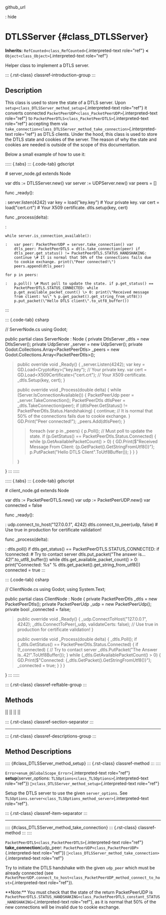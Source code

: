github_url

:   hide

# DTLSServer {#class_DTLSServer}

**Inherits:** `RefCounted<class_RefCounted>`{.interpreted-text
role="ref"} **\<** `Object<class_Object>`{.interpreted-text role="ref"}

Helper class to implement a DTLS server.

::: {.rst-class}
classref-introduction-group
:::

## Description

This class is used to store the state of a DTLS server. Upon
`setup<class_DTLSServer_method_setup>`{.interpreted-text role="ref"} it
converts connected
`PacketPeerUDP<class_PacketPeerUDP>`{.interpreted-text role="ref"} to
`PacketPeerDTLS<class_PacketPeerDTLS>`{.interpreted-text role="ref"}
accepting them via
`take_connection<class_DTLSServer_method_take_connection>`{.interpreted-text
role="ref"} as DTLS clients. Under the hood, this class is used to store
the DTLS state and cookies of the server. The reason of why the state
and cookies are needed is outside of the scope of this documentation.

Below a small example of how to use it:

::::: {.tabs}
::: {.code-tab}
gdscript

\# server_node.gd extends Node

var dtls := DTLSServer.new() var server := UDPServer.new() var peers =
\[\]

func \_ready():

:   server.listen(4242) var key = load(\"key.key\") \# Your private key.
    var cert = load(\"cert.crt\") \# Your X509 certificate.
    dtls.setup(key, cert)

func \_process(delta):

:   

    while server.is_connection_available():

    :   var peer: PacketPeerUDP = server.take_connection() var
        dtls_peer: PacketPeerDTLS = dtls.take_connection(peer) if
        dtls_peer.get_status() != PacketPeerDTLS.STATUS_HANDSHAKING:
        continue \# It is normal that 50% of the connections fails due
        to cookie exchange. print(\"Peer connected!\")
        peers.append(dtls_peer)

    for p in peers:

    :   p.poll() \# Must poll to update the state. if p.get_status() ==
        PacketPeerDTLS.STATUS_CONNECTED: while
        p.get_available_packet_count() \> 0: print(\"Received message
        from client: %s\" % p.get_packet().get_string_from_utf8())
        p.put_packet(\"Hello DTLS client\".to_utf8_buffer())
:::

::: {.code-tab}
csharp

// ServerNode.cs using Godot;

public partial class ServerNode : Node { private DtlsServer \_dtls = new
DtlsServer(); private UdpServer \_server = new UdpServer(); private
Godot.Collections.Array\<PacketPeerDtls\> \_peers = new
Godot.Collections.Array\<PacketPeerDtls\>();

> public override void \_Ready() { \_server.Listen(4242); var key =
> GD.Load\<CryptoKey\>(\"key.key\"); // Your private key. var cert =
> GD.Load\<X509Certificate\>(\"cert.crt\"); // Your X509 certificate.
> \_dtls.Setup(key, cert); }
>
> public override void \_Process(double delta) { while
> (Server.IsConnectionAvailable()) { PacketPeerUdp peer =
> \_server.TakeConnection(); PacketPeerDtls dtlsPeer =
> \_dtls.TakeConnection(peer); if (dtlsPeer.GetStatus() !=
> PacketPeerDtls.Status.Handshaking) { continue; // It is normal that
> 50% of the connections fails due to cookie exchange. } GD.Print(\"Peer
> connected!\"); \_peers.Add(dtlsPeer); }
>
> > foreach (var p in \_peers) { p.Poll(); // Must poll to update the
> > state. if (p.GetStatus() == PacketPeerDtls.Status.Connected) { while
> > (p.GetAvailablePacketCount() \> 0) { GD.Print(\$\"Received Message
> > From Client: {p.GetPacket().GetStringFromUtf8()}\");
> > p.PutPacket(\"Hello DTLS Client\".ToUtf8Buffer()); } } }
>
> }

}
:::
:::::

::::: {.tabs}
::: {.code-tab}
gdscript

\# client_node.gd extends Node

var dtls := PacketPeerDTLS.new() var udp := PacketPeerUDP.new() var
connected = false

func \_ready():

:   udp.connect_to_host(\"127.0.0.1\", 4242) dtls.connect_to_peer(udp,
    false) \# Use true in production for certificate validation!

func \_process(delta):

:   dtls.poll() if dtls.get_status() == PacketPeerDTLS.STATUS_CONNECTED:
    if !connected: \# Try to contact server dtls.put_packet(\"The answer
    is\... 42!\".to_utf8_buffer()) while
    dtls.get_available_packet_count() \> 0: print(\"Connected: %s\" %
    dtls.get_packet().get_string_from_utf8()) connected = true
:::

::: {.code-tab}
csharp

// ClientNode.cs using Godot; using System.Text;

public partial class ClientNode : Node { private PacketPeerDtls \_dtls =
new PacketPeerDtls(); private PacketPeerUdp \_udp = new PacketPeerUdp();
private bool \_connected = false;

> public override void \_Ready() { \_udp.ConnectToHost(\"127.0.0.1\",
> 4242); \_dtls.ConnectToPeer(\_udp, validateCerts: false); // Use true
> in production for certificate validation! }
>
> public override void \_Process(double delta) { \_dtls.Poll(); if
> (\_dtls.GetStatus() == PacketPeerDtls.Status.Connected) { if
> (!\_connected) { // Try to contact server \_dtls.PutPacket(\"The
> Answer Is..42!\".ToUtf8Buffer()); } while
> (\_dtls.GetAvailablePacketCount() \> 0) { GD.Print(\$\"Connected:
> {\_dtls.GetPacket().GetStringFromUtf8()}\"); \_connected = true; } } }

}
:::
:::::

::: {.rst-class}
classref-reftable-group
:::

## Methods

||
||
||
||

::: {.rst-class}
classref-section-separator
:::

------------------------------------------------------------------------

::: {.rst-class}
classref-descriptions-group
:::

## Method Descriptions

:::: {#class_DTLSServer_method_setup}
::: {.rst-class}
classref-method
:::
::::

`Error<enum_@GlobalScope_Error>`{.interpreted-text role="ref"}
**setup**(server_options:
`TLSOptions<class_TLSOptions>`{.interpreted-text role="ref"})
`🔗<class_DTLSServer_method_setup>`{.interpreted-text role="ref"}

Setup the DTLS server to use the given `server_options`. See
`TLSOptions.server<class_TLSOptions_method_server>`{.interpreted-text
role="ref"}.

::: {.rst-class}
classref-item-separator
:::

------------------------------------------------------------------------

:::: {#class_DTLSServer_method_take_connection}
::: {.rst-class}
classref-method
:::
::::

`PacketPeerDTLS<class_PacketPeerDTLS>`{.interpreted-text role="ref"}
**take_connection**(udp_peer:
`PacketPeerUDP<class_PacketPeerUDP>`{.interpreted-text role="ref"})
`🔗<class_DTLSServer_method_take_connection>`{.interpreted-text
role="ref"}

Try to initiate the DTLS handshake with the given `udp_peer` which must
be already connected (see
`PacketPeerUDP.connect_to_host<class_PacketPeerUDP_method_connect_to_host>`{.interpreted-text
role="ref"}).

\*\*Note:\*\* You must check that the state of the return PacketPeerUDP
is
`PacketPeerDTLS.STATUS_HANDSHAKING<class_PacketPeerDTLS_constant_STATUS_HANDSHAKING>`{.interpreted-text
role="ref"}, as it is normal that 50% of the new connections will be
invalid due to cookie exchange.
